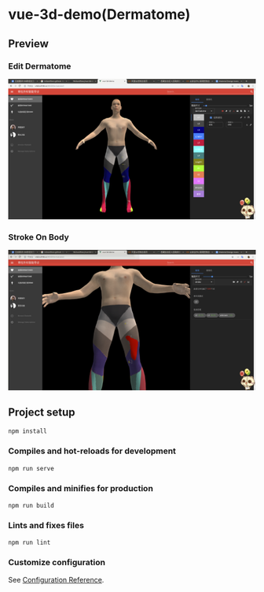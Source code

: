 # vue-3d-demo(Dermatome)

## Preview

### Edit Dermatome

![Edit Dermatome](public/img/1.png)

### Stroke On Body

![2](public/img/2.png)



## Project setup

```
npm install
```

### Compiles and hot-reloads for development
```
npm run serve
```

### Compiles and minifies for production
```
npm run build
```

### Lints and fixes files
```
npm run lint
```

### Customize configuration
See [Configuration Reference](https://cli.vuejs.org/config/).

